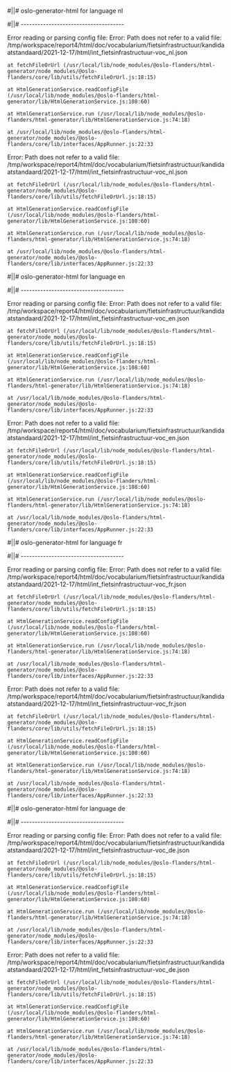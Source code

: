 #||# oslo-generator-html for language nl  

#||# -------------------------------------  

Error reading or parsing config file: Error: Path does not refer to a valid file: /tmp/workspace/report4/html/doc/vocabularium/fietsinfrastructuur/kandidaatstandaard/2021-12-17/html/int_fietsinfrastructuur-voc_nl.json

    at fetchFileOrUrl (/usr/local/lib/node_modules/@oslo-flanders/html-generator/node_modules/@oslo-flanders/core/lib/utils/fetchFileOrUrl.js:18:15)

    at HtmlGenerationService.readConfigFile (/usr/local/lib/node_modules/@oslo-flanders/html-generator/lib/HtmlGenerationService.js:108:60)

    at HtmlGenerationService.run (/usr/local/lib/node_modules/@oslo-flanders/html-generator/lib/HtmlGenerationService.js:74:18)

    at /usr/local/lib/node_modules/@oslo-flanders/html-generator/node_modules/@oslo-flanders/core/lib/interfaces/AppRunner.js:22:33

Error: Path does not refer to a valid file: /tmp/workspace/report4/html/doc/vocabularium/fietsinfrastructuur/kandidaatstandaard/2021-12-17/html/int_fietsinfrastructuur-voc_nl.json

    at fetchFileOrUrl (/usr/local/lib/node_modules/@oslo-flanders/html-generator/node_modules/@oslo-flanders/core/lib/utils/fetchFileOrUrl.js:18:15)

    at HtmlGenerationService.readConfigFile (/usr/local/lib/node_modules/@oslo-flanders/html-generator/lib/HtmlGenerationService.js:108:60)

    at HtmlGenerationService.run (/usr/local/lib/node_modules/@oslo-flanders/html-generator/lib/HtmlGenerationService.js:74:18)

    at /usr/local/lib/node_modules/@oslo-flanders/html-generator/node_modules/@oslo-flanders/core/lib/interfaces/AppRunner.js:22:33

#||# oslo-generator-html for language en  

#||# -------------------------------------  

Error reading or parsing config file: Error: Path does not refer to a valid file: /tmp/workspace/report4/html/doc/vocabularium/fietsinfrastructuur/kandidaatstandaard/2021-12-17/html/int_fietsinfrastructuur-voc_en.json

    at fetchFileOrUrl (/usr/local/lib/node_modules/@oslo-flanders/html-generator/node_modules/@oslo-flanders/core/lib/utils/fetchFileOrUrl.js:18:15)

    at HtmlGenerationService.readConfigFile (/usr/local/lib/node_modules/@oslo-flanders/html-generator/lib/HtmlGenerationService.js:108:60)

    at HtmlGenerationService.run (/usr/local/lib/node_modules/@oslo-flanders/html-generator/lib/HtmlGenerationService.js:74:18)

    at /usr/local/lib/node_modules/@oslo-flanders/html-generator/node_modules/@oslo-flanders/core/lib/interfaces/AppRunner.js:22:33

Error: Path does not refer to a valid file: /tmp/workspace/report4/html/doc/vocabularium/fietsinfrastructuur/kandidaatstandaard/2021-12-17/html/int_fietsinfrastructuur-voc_en.json

    at fetchFileOrUrl (/usr/local/lib/node_modules/@oslo-flanders/html-generator/node_modules/@oslo-flanders/core/lib/utils/fetchFileOrUrl.js:18:15)

    at HtmlGenerationService.readConfigFile (/usr/local/lib/node_modules/@oslo-flanders/html-generator/lib/HtmlGenerationService.js:108:60)

    at HtmlGenerationService.run (/usr/local/lib/node_modules/@oslo-flanders/html-generator/lib/HtmlGenerationService.js:74:18)

    at /usr/local/lib/node_modules/@oslo-flanders/html-generator/node_modules/@oslo-flanders/core/lib/interfaces/AppRunner.js:22:33

#||# oslo-generator-html for language fr  

#||# -------------------------------------  

Error reading or parsing config file: Error: Path does not refer to a valid file: /tmp/workspace/report4/html/doc/vocabularium/fietsinfrastructuur/kandidaatstandaard/2021-12-17/html/int_fietsinfrastructuur-voc_fr.json

    at fetchFileOrUrl (/usr/local/lib/node_modules/@oslo-flanders/html-generator/node_modules/@oslo-flanders/core/lib/utils/fetchFileOrUrl.js:18:15)

    at HtmlGenerationService.readConfigFile (/usr/local/lib/node_modules/@oslo-flanders/html-generator/lib/HtmlGenerationService.js:108:60)

    at HtmlGenerationService.run (/usr/local/lib/node_modules/@oslo-flanders/html-generator/lib/HtmlGenerationService.js:74:18)

    at /usr/local/lib/node_modules/@oslo-flanders/html-generator/node_modules/@oslo-flanders/core/lib/interfaces/AppRunner.js:22:33

Error: Path does not refer to a valid file: /tmp/workspace/report4/html/doc/vocabularium/fietsinfrastructuur/kandidaatstandaard/2021-12-17/html/int_fietsinfrastructuur-voc_fr.json

    at fetchFileOrUrl (/usr/local/lib/node_modules/@oslo-flanders/html-generator/node_modules/@oslo-flanders/core/lib/utils/fetchFileOrUrl.js:18:15)

    at HtmlGenerationService.readConfigFile (/usr/local/lib/node_modules/@oslo-flanders/html-generator/lib/HtmlGenerationService.js:108:60)

    at HtmlGenerationService.run (/usr/local/lib/node_modules/@oslo-flanders/html-generator/lib/HtmlGenerationService.js:74:18)

    at /usr/local/lib/node_modules/@oslo-flanders/html-generator/node_modules/@oslo-flanders/core/lib/interfaces/AppRunner.js:22:33

#||# oslo-generator-html for language de  

#||# -------------------------------------  

Error reading or parsing config file: Error: Path does not refer to a valid file: /tmp/workspace/report4/html/doc/vocabularium/fietsinfrastructuur/kandidaatstandaard/2021-12-17/html/int_fietsinfrastructuur-voc_de.json

    at fetchFileOrUrl (/usr/local/lib/node_modules/@oslo-flanders/html-generator/node_modules/@oslo-flanders/core/lib/utils/fetchFileOrUrl.js:18:15)

    at HtmlGenerationService.readConfigFile (/usr/local/lib/node_modules/@oslo-flanders/html-generator/lib/HtmlGenerationService.js:108:60)

    at HtmlGenerationService.run (/usr/local/lib/node_modules/@oslo-flanders/html-generator/lib/HtmlGenerationService.js:74:18)

    at /usr/local/lib/node_modules/@oslo-flanders/html-generator/node_modules/@oslo-flanders/core/lib/interfaces/AppRunner.js:22:33

Error: Path does not refer to a valid file: /tmp/workspace/report4/html/doc/vocabularium/fietsinfrastructuur/kandidaatstandaard/2021-12-17/html/int_fietsinfrastructuur-voc_de.json

    at fetchFileOrUrl (/usr/local/lib/node_modules/@oslo-flanders/html-generator/node_modules/@oslo-flanders/core/lib/utils/fetchFileOrUrl.js:18:15)

    at HtmlGenerationService.readConfigFile (/usr/local/lib/node_modules/@oslo-flanders/html-generator/lib/HtmlGenerationService.js:108:60)

    at HtmlGenerationService.run (/usr/local/lib/node_modules/@oslo-flanders/html-generator/lib/HtmlGenerationService.js:74:18)

    at /usr/local/lib/node_modules/@oslo-flanders/html-generator/node_modules/@oslo-flanders/core/lib/interfaces/AppRunner.js:22:33

